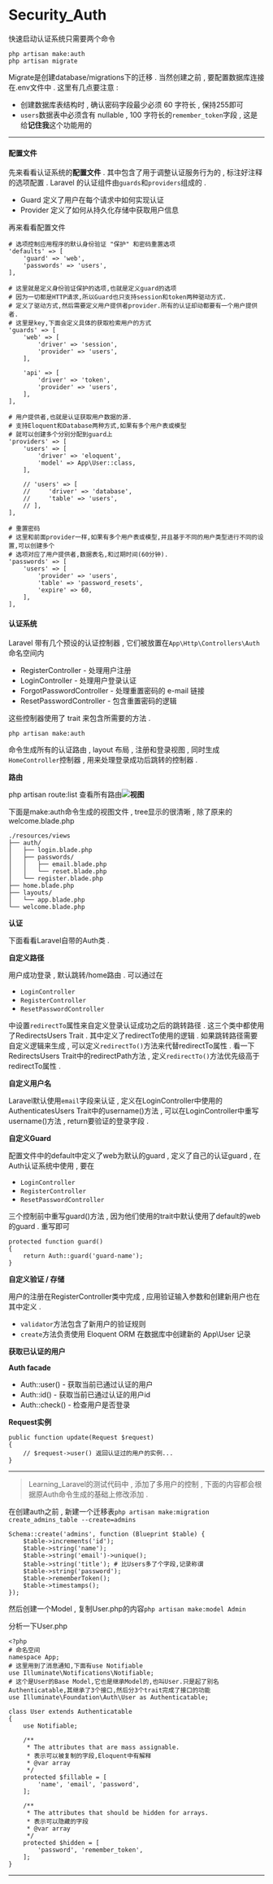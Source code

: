 # Security\_Auth

快速启动认证系统只需要两个命令

```
php artisan make:auth
php artisan migrate
```

Migrate是创建database/migrations下的迁移 . 当然创建之前 , 要配置数据库连接在.env文件中 . 这里有几点要注意 :

* 创建数据库表结构时 , 确认密码字段最少必须 60 字符长 , 保持255即可
* `users`数据表中必须含有 nullable  , 100 字符长的`remember_token`字段 , 这是给**记住我**这个功能用的

---

#### 配置文件

先来看看认证系统的**配置文件** . 其中包含了用于调整认证服务行为的 , 标注好注释的选项配置 . Laravel 的认证组件由`guards`和`providers`组成的 .

* Guard 定义了用户在每个请求中如何实现认证
* Provider 定义了如何从持久化存储中获取用户信息

再来看看配置文件

```
# 选项控制应用程序的默认身份验证 "保护" 和密码重置选项
'defaults' => [
    'guard' => 'web',
    'passwords' => 'users',
],

# 这里就是定义身份验证保护的选项,也就是定义guard的选项
# 因为一切都是HTTP请求,所以Guard也只支持session和token两种驱动方式.
# 定义了驱动方式,然后需要定义用户提供者provider.所有的认证却动都要有一个用户提供者.
# 这里是key,下面会定义具体的获取检索用户的方式
'guards' => [
    'web' => [
        'driver' => 'session',
        'provider' => 'users',
    ],

    'api' => [
        'driver' => 'token',
        'provider' => 'users',
    ],
],

# 用户提供者,也就是认证获取用户数据的源.
# 支持Eloquent和Database两种方式,如果有多个用户表或模型
# 就可以创建多个分别分配到guard上
'providers' => [
    'users' => [
        'driver' => 'eloquent',
        'model' => App\User::class,
    ],

    // 'users' => [
    //     'driver' => 'database',
    //     'table' => 'users',
    // ],
],

# 重置密码
# 这里和前面provider一样,如果有多个用户表或模型,并且基于不同的用户类型进行不同的设置,可以创建多个
# 选项对应了用户提供者,数据表名,和过期时间(60分钟).
'passwords' => [
    'users' => [
        'provider' => 'users',
        'table' => 'password_resets',
        'expire' => 60,
    ],
],
```

#### 认证系统

Laravel 带有几个预设的认证控制器 , 它们被放置在`App\Http\Controllers\Auth`命名空间内

* RegisterController - 处理用户注册
* LoginController - 处理用户登录认证
* ForgotPasswordController - 处理重置密码的 e-mail 链接
* ResetPasswordController - 包含重置密码的逻辑

这些控制器使用了 trait 来包含所需要的方法 .

```
php artisan make:auth
```

命令生成所有的认证路由 , layout 布局 , 注册和登录视图 , 同时生成`HomeController`控制器 , 用来处理登录成功后跳转的控制器 .

**路由**

php artisan route:list 查看所有路由![](/assets/routelist.png)**视图**

下面是make:auth命令生成的视图文件 , tree显示的很清晰 , 除了原来的welcome.blade.php

```
./resources/views
├── auth/
│   ├── login.blade.php
│   ├── passwords/
│   │   ├── email.blade.php
│   │   └── reset.blade.php
│   └── register.blade.php
├── home.blade.php
├── layouts/
│   └── app.blade.php
└── welcome.blade.php
```

**认证**

下面看看Laravel自带的Auth类 .

**自定义路径**

用户成功登录 , 默认跳转/home路由 . 可以通过在

* `LoginController`
* `RegisterController`
* `ResetPasswordController`

中设置`redirectTo`属性来自定义登录认证成功之后的跳转路径 . 这三个类中都使用了RedirectsUsers Trait . 其中定义了redirectTo使用的逻辑 . 如果跳转路径需要自定义逻辑来生成 , 可以定义`redirectTo()`方法来代替redirectTo属性 . 看一下RedirectsUsers Trait中的redirectPath方法 , 定义`redirectTo()`方法优先级高于redirectTo属性 .

**自定义用户名**

Laravel默认使用`email`字段来认证 , 定义在LoginController中使用的AuthenticatesUsers Trait中的username\(\)方法 , 可以在LoginController中重写username\(\)方法 , return要验证的登录字段 .

**自定义Guard**

配置文件中的default中定义了web为默认的guard , 定义了自己的认证guard , 在Auth认证系统中使用 , 要在

* `LoginController`
* `RegisterController`
* `ResetPasswordController`

三个控制前中重写guard\(\)方法 , 因为他们使用的trait中默认使用了default的web的guard . 重写即可

```
protected function guard()
{
    return Auth::guard('guard-name');
}
```

**自定义验证 / 存储**

用户的注册在RegisterController类中完成 , 应用验证输入参数和创建新用户也在其中定义 .

* `validator`方法包含了新用户的验证规则
* `create`方法负责使用 Eloquent ORM 在数据库中创建新的 App\User 记录

**获取已认证的用户**

**Auth facade**

* Auth::user\(\) - 获取当前已通过认证的用户
* Auth::id\(\) - 获取当前已通过认证的用户id
* Auth::check\(\) - 检查用户是否登录

**Request实例**

```
public function update(Request $request)
{
    // $request->user() 返回认证过的用户的实例...
}
```

---

> Learning\_Laravel的测试代码中 , 添加了多用户的控制 , 下面的内容都会根据原Auth命令生成的基础上修改添加 .

在创建auth之前 , 新建一个迁移表`php artisan make:migration create_admins_table --create=admins`

```
Schema::create('admins', function (Blueprint $table) {
    $table->increments('id');
    $table->string('name');
    $table->string('email')->unique();
    $table->string('title'); # 比Users多了个字段,记录称谓
    $table->string('password');
    $table->rememberToken();
    $table->timestamps();
});
```

然后创建一个Model , 复制User.php的内容`php artisan make:model Admin`

分析一下User.php

```
<?php
# 命名空间
namespace App;
# 这里用到了消息通知,下面有use Notifiable
use Illuminate\Notifications\Notifiable;
# 这个是User的Base Model,它也是继承Model的,也叫User.只是起了别名Authenticatable,其继承了3个接口,然后分3个trait完成了接口的功能
use Illuminate\Foundation\Auth\User as Authenticatable;

class User extends Authenticatable
{
    use Notifiable;

    /**
     * The attributes that are mass assignable.
     * 表示可以被复制的字段,Eloquent中有解释
     * @var array
     */
    protected $fillable = [
        'name', 'email', 'password',
    ];

    /**
     * The attributes that should be hidden for arrays.
     * 表示可以隐藏的字段
     * @var array
     */
    protected $hidden = [
        'password', 'remember_token',
    ];
}
```

---

#### 



